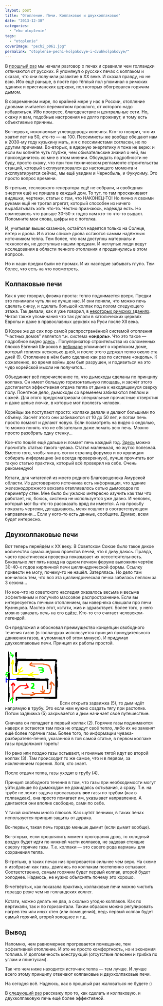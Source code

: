 ```yaml
---
layout: post
title: "Отопление. Печи. Колпаковые и двухколпаковые"
date: "2013-12-30"
categories: 
  - "eko-otoplenie"
tags: 
  - "otoplenie"
coverImage: "pechi_p061.jpg"
permalink: "otoplenie-pechi-kolpakovye-i-dvuhkolpakovye/"
---
```


В [прошлый раз](/otoplenie-pechi-gollandki-i-russkie) мы начали разговор о печах и сравнили чем голландки отличаются от русских. Я упомянул о русских печах с колпаком и сказал, что они получили развитие в ХХ веке. И сказал правду, но не всю. Ибо ещё раньше, в посте про тёплый пол упоминал о римских зданиях и христианских церквях, пол которых обогревался горячим дымом.

В современном мире, по крайней мере у нас в России, отопление дровами считается пережитком прошлого, от которого надо избавляться. Ибо прогресс, благоденствие и центральные сети. Но, скажу я вам, подобные настроения не долго проживут, и тому есть объективные причины.

Во-первых, ископаемые углеводороды конечны. Кто-то говорит, что их хватит лет на 50, кто-то — на 100. Пессимисты же вообще обещают нам к 2030-му году кузькину мать, и я с пессимистами согласен, но по другим причинам. Во-вторых, в ядерную энергетику я тоже не верю: и если вы копнёте чуть глубже, чем обывательские знания о ней, вы присоединитесь ко мне в этом мнении. Обсуждать подробности не буду, просто скажу, что при том техническом регламенте строительства станций, который эксплуатировался до настоящего момента и эксплуатируется сейчас, мы ещё увидим и Чернобыль, и Фукусиму. Это просто вопрос времени.

В-третьих, тесловского генератора ещё не собрали, и свободная энергия ещё не пришла в каждый дом. То тут, то там проскакивают видяшки, чертежи, статьи о том, что НАКОНЕЦ-ТО! Но лично я своими руками ещё не трогал агрегат, который способен из ничего вырабатывать хоть что-то. Честно признаюсь, надежда есть. Но сомневаюсь что раньше 30-50-х годов нам кто-то что-то выдаст. Попомните мои слова, цифры не с потолка.

И, учитывая вышесказанное, остаётся надеятся только на Солнце, ветер и дрова. И в этом списке дрова остаются самым надёжным источником тепла. Тем более, что нам доступны материалы и технологии, не доступные нашим предкам. И неглупые люди ведут исследования в области печного отопления и продвинулись в этом вопросе.

Но и наши предки были не промах. И их наследие забывать глупо. Тем более, что есть на что посмотреть.

## Колпаковые печи

Как я уже говорил, физика проста: тепло поднимается вверх. Предки это понимали чуть ли не лучше нас. И они поняли, что можно печь сделать снизу, и сделать большой колпак под полом следующего этажа. Так делали, как я уже говорил, в [некоторых римских зданиях](http://bibl.at.ua/load/istorija/istorija/nekotorye_itogi_arkheologicheskikh_issledovanij_rimskoj_citadeli_khersonesa/11-1-0-2113). Читал также упоминания что так делали в католических церквях Европы и даже в православных церквях на Руси после ХII века.

В Корее же до сих пор самой распространённой системой отопления "частных домов" является т.н. система **«ондоль»**. Что это такое — подробное видео [здесь](http://www.youtube.com/watch?v=f7TGU6Or9-U) . Популяризатор строительства из соломенных блоков Евгений Широков в [вебинаре](http://www.youtube.com/watch?v=GeIivQ47P3s) упоминает о корейском доме, который топился несколько дней, и после этого держал тепло около ста дней (!). Отопление в нём было сделано как раз по системе «ондоль». К сожалению, во время войны дом был разрушен, и подивиться на это чудо корейской мысли не получится...

Объединяет всё перечисленное то, что дымоходы сделаны по принципу колпака. Он имеет большую горизонтальную площадь, и засчёт этого достигается эффективная отдача тепла от дыма к находящемуся сверху полу. Понятное дело, дымоходы со временем забиваются пеплом и сажей. Для этого предусматривали специальные прочистные отверстия и даже целые лючки, в которые мог пролезть человек.

Корейцы же поступают просто: колпаки делали и делают большими по объёму. Засчёт этого они забиваются от 10 до 50 лет, и потом печь просто ломают и делают новую. Если посмотреть на видео с ондолью, то можно понять что не обязательно даже ломать всю печь. Можно просто разобрать одну стенку...

Кое-кто пошёл ещё дальше и ломает печь каждый год. [Здесь](http://maxmolchun.livejournal.com/209276.html) можно прочитать статью такого чувака. Статья маленькая, но жутко полезная. Вместо того, чтобы читать сотни страниц форумов и по крупицам собирать информацию (не всегда проверенную), лучше прочитать вот такую статью практика, который всё проверил на себе. Очень рекомендую!

Кстати, для читателей из моего родного Благовещенска Амурской области. Из достоверного источника есть информация, что здание железнодорожного вокзала отапливалось сетью дымоходов по периметру стен. Мне было бы ужасно интересно изучить как там что работает, но, боюсь, система не используется уже давно. И человек, который мог бы что-то рассказать вряд ли имеется. А на просьбу показать чертежи, догадываюсь, меня пошлют в соответствующем направлении... Если у кого-то есть данные, сообщите. Думаю, всем будет интересно.

## Двухколпаковые печи

Вот теперь перейдём к ХХ веку. В Советском Союзе было такое дикое количество сумасшедших проектов печей, что я диву даюсь. Правда, часто практическая проверка показывает их несостоятельность. Буквально лет пять назад на одном печном форуме выложили чертёж 30-40-х годов кирпичной печи циллиндрической формы. Ссылку привести не могу, почему-то не нашёл. Затерялась. Но дело там кончилось тем, что вся эта циллиндрическая печка забилась пеплом за 3 сезона...

Но кое-что из советского наследия оказалось весьма и весьма эффективным и получило массовое распространение. Если вы интересуетесь печным отоплением, вы наверняка слышали про печи Кузнецова. Мастер этот, кстати, жив и здравствует. Более того, у него можно заказать печь на его [сайте](http://stove.ru/). Кто-то его считает человеком-легендой.

Он предложил и обосновал преимущество концепции свободного течения газов (в голландках используется принцип принудительного движения газов, я упоминал об этом минусе). И придумал двухколпаковые печи. Принцип их работы простой.

![Принцип работы двухколпаковой печи](images/1694_original.png "Принцип работы двухколпаковой печи")Если открыта задвижка (5), то дым идёт напрямую в трубу. Это если нам нужно создать тягу при растопке. Потом задвижка (5) закрывается и дым начинает своё путешествие.

Сначала он попадает в первый колпак (2). Горячие газы поднимаются наверх и остаются там пока не отдадут своё тепло, либо их не заменят ещё более горячие газы. Более того, по информации чувака-разбирателя-печей, указанной в той самой статье, в первом колпаке газы продолжают гореть!

Но рано или поздно газы остывают, и гонимые тягой идут во второй колпак (3). Там происходит то же самое, что и в первом, за исключением горения. Хотя, кто знает.

После отдачи тепла, газы уходят в трубу (4).

Принцип свободного течения в том, что газы при необходимости могут уйти дальше по дымоходам не дожидаясь остывания, а сразу. Т.е. на трубе не лежит задача просасывать **все** газы по трубам (как в голландках), она просто помагает им, указывает направление. А двигаются они вполне свободно, сами по себе.

У такой системы много плюсов. Как шутят печники, в таких печах используется принцип защиты от дурака.

Во-первых, такая печь гораздо меньше дымит (если дымит вообще).

Во-вторых, если прошляпить момент прогорания дров, то холодный воздух будет идти по нижней части колпаков, не задевая стоящие сверху горячие газы. Т.е. колпаки — это своего рода карманы для сохранения тепла.

В-третьих, в таких печах низ прогревается сильнее чем верх. На схеме я изобразил как газы, двигаясь по колпакам постепенно остывают. Соответственно, самым горячим будет первый колпак, второй будет холоднее. Надеюсь, не нужно объяснять почему это хорошо.

В-четвёртых, как показала практика, колпаковые печи можно чистить гораздо реже чем их голландских коллег.

Кстати, можно делать не два, а сколько угодно колпаков. Как по вертикали, так и по горизонтали. Таким образом можно регулировать нагрев тех или иных стен (или помещений), ведь первый колпак будет самый горячий, второй холоднее и т.д.

## Вывод

Напомню, чем равномернее прогревается помещение, тем эффективней отопление. И это не просто комфортность, но и экономия топлива. И долговечность конструкций (отсутствие плесени и грибка по углам и плинтусам).

Так что чем ниже находится источник тепла — тем лучше. И лучше всего этому принципу отвечают колпаковые и двухколпаковые печи.

На сегодня всё. Надеюсь, как в прошлый раз жаловаться не будете :)

В [следующий раз](/raketnye-pechi-i-verhniy-rozjig) расскажу про то, как сделать и колпаковую, и двухколпаковую печь ещё более эффективной.
